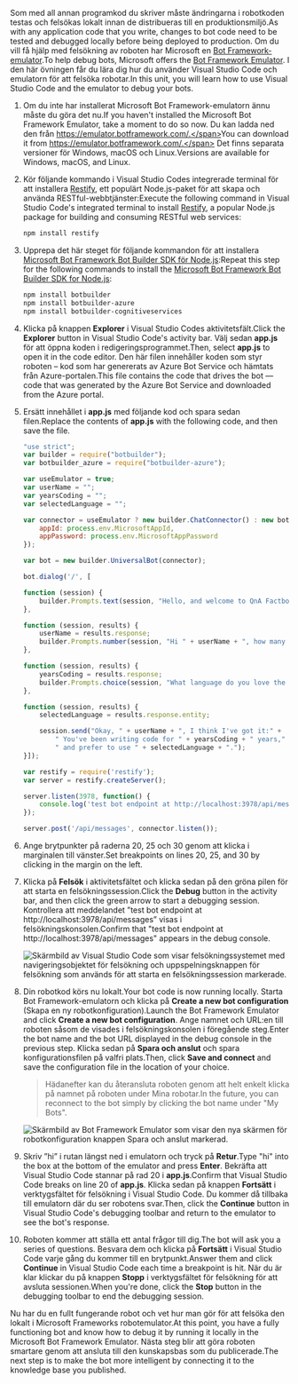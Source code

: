 <span data-ttu-id="ac845-101">Som med all annan programkod du skriver måste ändringarna i robotkoden testas och felsökas lokalt innan de distribueras till en produktionsmiljö.</span><span class="sxs-lookup"><span data-stu-id="ac845-101">As with any application code that you write, changes to bot code need to be tested and debugged locally before being deployed to production.</span></span> <span data-ttu-id="ac845-102">Om du vill få hjälp med felsökning av roboten har Microsoft en [Bot Framework-emulator](https://emulator.botframework.com/).</span><span class="sxs-lookup"><span data-stu-id="ac845-102">To help debug bots, Microsoft offers the [Bot Framework Emulator](https://emulator.botframework.com/).</span></span> <span data-ttu-id="ac845-103">I den här övningen får du lära dig hur du använder Visual Studio Code och emulatorn för att felsöka robotar.</span><span class="sxs-lookup"><span data-stu-id="ac845-103">In this unit, you will learn how to use Visual Studio Code and the emulator to debug your bots.</span></span>

1. <span data-ttu-id="ac845-104">Om du inte har installerat Microsoft Bot Framework-emulatorn ännu måste du göra det nu.</span><span class="sxs-lookup"><span data-stu-id="ac845-104">If you haven't installed the Microsoft Bot Framework Emulator, take a moment to do so now.</span></span> <span data-ttu-id="ac845-105">Du kan ladda ned den från https://emulator.botframework.com/.</span><span class="sxs-lookup"><span data-stu-id="ac845-105">You can download it from https://emulator.botframework.com/.</span></span> <span data-ttu-id="ac845-106">Det finns separata versioner för Windows, macOS och Linux.</span><span class="sxs-lookup"><span data-stu-id="ac845-106">Versions are available for Windows, macOS, and Linux.</span></span>

1. <span data-ttu-id="ac845-107">Kör följande kommando i Visual Studio Codes integrerade terminal för att installera [Restify](http://restify.com/), ett populärt Node.js-paket för att skapa och använda RESTful-webbtjänster:</span><span class="sxs-lookup"><span data-stu-id="ac845-107">Execute the following command in Visual Studio Code's integrated terminal to install [Restify](http://restify.com/), a popular Node.js package for building and consuming RESTful web services:</span></span>

    ```bash
    npm install restify
    ```

1. <span data-ttu-id="ac845-108">Upprepa det här steget för följande kommandon för att installera [Microsoft Bot Framework Bot Builder SDK för Node.js](https://docs.microsoft.com/bot-framework/nodejs/bot-builder-nodejs-quickstart):</span><span class="sxs-lookup"><span data-stu-id="ac845-108">Repeat this step for the following commands to install the [Microsoft Bot Framework Bot Builder SDK for Node.js](https://docs.microsoft.com/bot-framework/nodejs/bot-builder-nodejs-quickstart):</span></span>

    ```bash
    npm install botbuilder
    npm install botbuilder-azure
    npm install botbuilder-cognitiveservices
    ```

1. <span data-ttu-id="ac845-109">Klicka på knappen **Explorer** i Visual Studio Codes aktivitetsfält.</span><span class="sxs-lookup"><span data-stu-id="ac845-109">Click the **Explorer** button in Visual Studio Code's activity bar.</span></span> <span data-ttu-id="ac845-110">Välj sedan **app.js** för att öppna koden i redigeringsprogrammet.</span><span class="sxs-lookup"><span data-stu-id="ac845-110">Then, select **app.js** to open it in the code editor.</span></span> <span data-ttu-id="ac845-111">Den här filen innehåller koden som styr roboten – kod som har genererats av Azure Bot Service och hämtats från Azure-portalen.</span><span class="sxs-lookup"><span data-stu-id="ac845-111">This file contains the code that drives the bot — code that was generated by the Azure Bot Service and downloaded from the Azure portal.</span></span>

1. <span data-ttu-id="ac845-112">Ersätt innehållet i **app.js** med följande kod och spara sedan filen.</span><span class="sxs-lookup"><span data-stu-id="ac845-112">Replace the contents of **app.js** with the following code, and then save the file.</span></span>

    ```JavaScript
    "use strict";
    var builder = require("botbuilder");
    var botbuilder_azure = require("botbuilder-azure");

    var useEmulator = true;
    var userName = "";
    var yearsCoding = "";
    var selectedLanguage = "";

    var connector = useEmulator ? new builder.ChatConnector() : new botbuilder_azure.BotServiceConnector({
        appId: process.env.MicrosoftAppId,
        appPassword: process.env.MicrosoftAppPassword
    });

    var bot = new builder.UniversalBot(connector);

    bot.dialog('/', [

    function (session) {
        builder.Prompts.text(session, "Hello, and welcome to QnA Factbot! What's your name?");
    },

    function (session, results) {
        userName = results.response;
        builder.Prompts.number(session, "Hi " + userName + ", how many years have you been writing code?");
    },

    function (session, results) {
        yearsCoding = results.response;
        builder.Prompts.choice(session, "What language do you love the most?", ["C#", "Python", "Node.js", "Visual FoxPro"]);
    },

    function (session, results) {
        selectedLanguage = results.response.entity;

        session.send("Okay, " + userName + ", I think I've got it:" +
            " You've been writing code for " + yearsCoding + " years," +
            " and prefer to use " + selectedLanguage + ".");
    }]);

    var restify = require('restify');
    var server = restify.createServer();

    server.listen(3978, function() {
        console.log('test bot endpoint at http://localhost:3978/api/messages');
    });

    server.post('/api/messages', connector.listen());
    ```

1. <span data-ttu-id="ac845-113">Ange brytpunkter på raderna 20, 25 och 30 genom att klicka i marginalen till vänster.</span><span class="sxs-lookup"><span data-stu-id="ac845-113">Set breakpoints on lines 20, 25, and 30 by clicking in the margin on the left.</span></span>

1. <span data-ttu-id="ac845-114">Klicka på **Felsök** i aktivitetsfältet och klicka sedan på den gröna pilen för att starta en felsökningssession.</span><span class="sxs-lookup"><span data-stu-id="ac845-114">Click the **Debug** button in the activity bar, and then click the green arrow to start a debugging session.</span></span> <span data-ttu-id="ac845-115">Kontrollera att meddelandet ”test bot endpoint at http://localhost:3978/api/messages” visas i felsökningskonsolen.</span><span class="sxs-lookup"><span data-stu-id="ac845-115">Confirm that "test bot endpoint at http://localhost:3978/api/messages" appears in the debug console.</span></span>

    ![Skärmbild av Visual Studio Code som visar felsökningssystemet med navigeringsobjektet för felsökning och uppspelningsknappen för felsökning som används för att starta en felsökningssession markerade.](../media/5-vs-launch-debugger.png)

1. <span data-ttu-id="ac845-117">Din robotkod körs nu lokalt.</span><span class="sxs-lookup"><span data-stu-id="ac845-117">Your bot code is now running locally.</span></span> <span data-ttu-id="ac845-118">Starta Bot Framework-emulatorn och klicka på **Create a new bot configuration** (Skapa en ny robotkonfiguration).</span><span class="sxs-lookup"><span data-stu-id="ac845-118">Launch the Bot Framework Emulator and click **Create a new bot configuration**.</span></span> <span data-ttu-id="ac845-119">Ange namnet och URL:en till roboten såsom de visades i felsökningskonsolen i föregående steg.</span><span class="sxs-lookup"><span data-stu-id="ac845-119">Enter the bot name and the bot URL displayed in the debug console in the previous step.</span></span> <span data-ttu-id="ac845-120">Klicka sedan på **Spara och anslut** och spara konfigurationsfilen på valfri plats.</span><span class="sxs-lookup"><span data-stu-id="ac845-120">Then, click **Save and connect** and save the configuration file in the location of your choice.</span></span>

    > <span data-ttu-id="ac845-121">Hädanefter kan du återansluta roboten genom att helt enkelt klicka på namnet på roboten under Mina robotar.</span><span class="sxs-lookup"><span data-stu-id="ac845-121">In the future, you can reconnect to the bot simply by clicking the bot name under "My Bots".</span></span>

    ![Skärmbild av Bot Framework Emulator som visar den nya skärmen för robotkonfiguration knappen Spara och anslut markerad.](../media/5-new-bot-configuration.png)

1. <span data-ttu-id="ac845-123">Skriv ”hi” i rutan längst ned i emulatorn och tryck på **Retur**.</span><span class="sxs-lookup"><span data-stu-id="ac845-123">Type "hi" into the box at the bottom of the emulator and press **Enter**.</span></span> <span data-ttu-id="ac845-124">Bekräfta att Visual Studio Code stannar på rad 20 i **app.js**.</span><span class="sxs-lookup"><span data-stu-id="ac845-124">Confirm that Visual Studio Code breaks on line 20 of **app.js**.</span></span> <span data-ttu-id="ac845-125">Klicka sedan på knappen **Fortsätt** i verktygsfältet för felsökning i Visual Studio Code. Du kommer då tillbaka till emulatorn där du ser robotens svar.</span><span class="sxs-lookup"><span data-stu-id="ac845-125">Then, click the **Continue** button in Visual Studio Code's debugging toolbar and return to the emulator to see the bot's response.</span></span>

1. <span data-ttu-id="ac845-126">Roboten kommer att ställa ett antal frågor till dig.</span><span class="sxs-lookup"><span data-stu-id="ac845-126">The bot will ask you a series of questions.</span></span> <span data-ttu-id="ac845-127">Besvara dem och klicka på **Fortsätt** i Visual Studio Code varje gång du kommer till en brytpunkt.</span><span class="sxs-lookup"><span data-stu-id="ac845-127">Answer them and click **Continue** in Visual Studio Code each time a breakpoint is hit.</span></span> <span data-ttu-id="ac845-128">När du är klar klickar du på knappen **Stopp** i verktygsfältet för felsökning för att avsluta sessionen.</span><span class="sxs-lookup"><span data-stu-id="ac845-128">When you're done, click the **Stop** button in the debugging toolbar to end the debugging session.</span></span>

<span data-ttu-id="ac845-129">Nu har du en fullt fungerande robot och vet hur man gör för att felsöka den lokalt i Microsoft Frameworks robotemulator.</span><span class="sxs-lookup"><span data-stu-id="ac845-129">At this point, you have a fully functioning bot and know how to debug it by running it locally in the Microsoft Bot Framework Emulator.</span></span> <span data-ttu-id="ac845-130">Nästa steg blir att göra roboten smartare genom att ansluta till den kunskapsbas som du publicerade.</span><span class="sxs-lookup"><span data-stu-id="ac845-130">The next step is to make the bot more intelligent by connecting it to the knowledge base you published.</span></span>